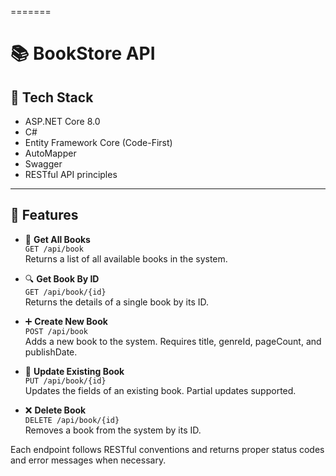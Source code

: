 =======
# 📚 BookStore API

## 🚀 Tech Stack

- ASP.NET Core 8.0
- C#
- Entity Framework Core (Code-First)
- AutoMapper
- Swagger 
- RESTful API principles

---

## 🧩 Features

- 📖 **Get All Books**  
  `GET /api/book`  
  Returns a list of all available books in the system.

- 🔍 **Get Book By ID**  
  `GET /api/book/{id}`  
  Returns the details of a single book by its ID.

- ➕ **Create New Book**  
  `POST /api/book`  
  Adds a new book to the system. Requires title, genreId, pageCount, and publishDate.

- 📝 **Update Existing Book**  
  `PUT /api/book/{id}`  
  Updates the fields of an existing book. Partial updates supported.

- ❌ **Delete Book**  
  `DELETE /api/book/{id}`  
  Removes a book from the system by its ID.

Each endpoint follows RESTful conventions and returns proper status codes and error messages when necessary.

